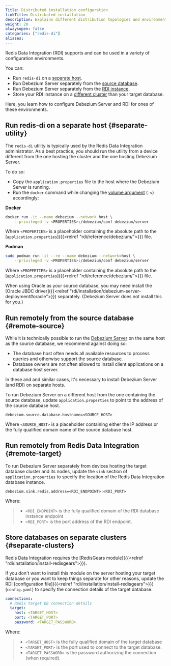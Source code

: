 ```yaml
---
Title: Distributed installation configuration
linkTitle: Distributed installation
description: Explains different distribution topologies and environments supported by Redis Data Integration.
weight: 20
alwaysopen: false
categories: ["redis-di"]
aliases: 
---
```

Redis Data Integration (RDI) supports and can be used in a variety of configuration environments.  

You can:

- Run `redis-di` on a [separate host](#separate-utility).
- Run Debezium Server separately from the [source database](#remote-source).
- Run Debezium Server separately from the [RDI instance](#remote-target).
- Store your RDI instance on a [different cluster](#separate-clusters) than your target database.

Here, you learn how to configure Debezium Server and RDI for ones of these environments.

## Run redis-di on a separate host {#separate-utility}

The `redis-di` utility is typically used by the Redis Data Integration administrator.  As a best practice, you should run the utility from a device different from the one hosting the cluster and the one hosting Debezium Server.

To do so:

- Copy the `application.properties` file to the host where the Debezium Server is running.
- Run the `docker` command while changing the [volume argument](https://docs.docker.com/engine/reference/commandline/run/) (`-v`) accordingly:

**Docker**

```bash
docker run -it --name debezium --network host \
    --privileged -v <PROPERTIES>:/debezium/conf debezium/server
```

Where `<PROPERTIES>` is a placeholder containing the absolute path to the [`application.properties`]({{<relref "rdi/reference/debezium/">}}) file.  

**Podman**

```bash
sudo podman run -it --rm --name debezium --network=host \
    --privileged -v <PROPERTIES>:/debezium/conf debezium/server
```

Where `<PROPERTIES>` is a placeholder containing the absolute path to the [`application.properties`]({{<relref "rdi/reference/debezium/">}}) file.  

When using Oracle as your source database, you may need install the [Oracle JBDC driver]({{<relref "rdi/installation/debezium-server-deployment#oracle">}}) separately.  (Debezium Server does not install this for you.)

## Run remotely from the source database {#remote-source}

While it is technically possible to run the [Debezium Server](https://debezium.io/documentation/reference/stable/operations/debezium-server.html) on the same host as the source database, we  recommend against doing so:

- The database host often needs all available resources to process queries and otherwise support the source database.
- Database owners are not often allowed to install client applications on a database host server.

In these and and similar cases, it's necessary to install Debezium Server (and RDI) on separate hosts.

To run Debezium Server on a different host from the one containing the source database, update `application.properties` to point to the address of the source database host.

```properties
debezium.source.database.hostname=<SOURCE_HOST>
```

Where `<SOURCE_HOST>` is a placeholder containing either the IP address or the fully qualified domain name of the source database host.  

## Run remotely from Redis Data Integration {#remote-target}

To run Debezium Server separately from devices hosting the target database cluster and its nodes, update the `sink` section of `application.properties` to specify the location of the Redis Data Integration database instance.

```properties
debezium.sink.redis.address=<RDI_ENDPOINT>:<RDI_PORT>
```

Where:
> - `<RDI_ENDPOINT>` is the fully qualified domain of the RDI database instance endpoint
> - `<RDI_PORT>` is the port address of the RDI endpoint.  

## Store databases on separate clusters {#separate-clusters}

Redis Data Integration requires the [RedisGears module]({{<relref "rdi/installation/install-redisgears">}}).  

If you don't want to install this module on the server hosting your target database or you want to keep things separate for other reasons, update the RDI [configuration file]({{<relref "rdi/installation/install-redisgears">}}) (`config.yaml`) to specify the connection details of the target database.

```yaml
connections:
  # Redis target DB connection details
  target:
    host: <TARGET_HOST>
    port: <TARGET_PORT>
    password: <TARGET_PASSWORD>
```
Where:
> - `<TARGET_HOST>` is the fully qualified domain of the target database
> - `<TARGET_PORT>` is the port used to connect to the target database.  
> - `<TARGET_PASSWORD>` is the password authorizing the connection (when required).  